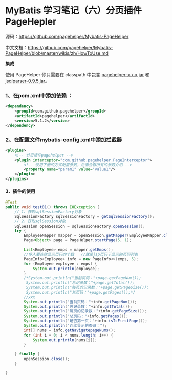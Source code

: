 # MyBatis 学习笔记（六）分页插件PageHepler

源码：https://github.com/pagehelper/Mybatis-PageHelper

中文文档：https://github.com/pagehelper/Mybatis-PageHelper/blob/master/wikis/zh/HowToUse.md

**集成**

使用 PageHelper 你只需要在 classpath 中包含 [pagehelper-x.x.x.jar](http://repo1.maven.org/maven2/com/github/pagehelper/pagehelper/) 和 [jsqlparser-0.9.5.jar](http://repo1.maven.org/maven2/com/github/jsqlparser/jsqlparser/0.9.5/)。

### 1、在pom.xml中添加依赖 ：

```xml
<dependency>
    <groupId>com.github.pagehelper</groupId>
    <artifactId>pagehelper</artifactId>
    <version>5.1.2</version>
</dependency>
```

### 2、在配置文件mybatis-config.xml中添加拦截器

~~~xml
<plugins>
    <!-- 分页插件pagehelper -->
    <plugin interceptor="com.github.pagehelper.PageInterceptor">
        <!-- 使用下面的方式配置参数，后面会有所有的参数介绍 -->
        <property name="param1" value="value1"/>
    </plugin>
</plugins>
~~~

#### 3、插件的使用

~~~java
@Test
public void test01() throws IOException {
    // 1、获取sqlSessionFactory对象
    SqlSessionFactory sqlSessionFactory = getSqlSessionFactory();
    // 2、获取sqlSession对象
    SqlSession openSession = sqlSessionFactory.openSession();
    try {
        EmployeeMapper mapper = openSession.getMapper(EmployeeMapper.class);
        Page<Object> page = PageHelper.startPage(5, 1);

        List<Employee> emps = mapper.getEmps();
        //传入要连续显示页码的个数   //就是jsp页码下显示的页码列表
        PageInfo<Employee> info = new PageInfo<>(emps, 5);
        for (Employee employee : emps) {
            System.out.println(employee);
        }
        /*System.out.println("当前页码："+page.getPageNum());
		 System.out.println("总记录数："+page.getTotal());
		 System.out.println("每页的记录数："+page.getPageSize());
		 System.out.println("总页码："+page.getPages());*/
        //xxx
        System.out.println("当前页码："+info.getPageNum());
        System.out.println("总记录数："+info.getTotal());
        System.out.println("每页的记录数："+info.getPageSize());
        System.out.println("总页码："+info.getPages());
        System.out.println("是否第一页："+info.isIsFirstPage());
        System.out.println("连续显示的页码：");
        int[] nums = info.getNavigatepageNums();
        for (int i = 0; i < nums.length; i++) {
            System.out.println(nums[i]);
        }
       
    } finally {
        openSession.close();
    }

}
~~~



